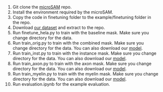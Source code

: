 1. Git clone the [microSAM](https://github.com/computational-cell-analytics/micro-sam) repo.
2. Install the environment required by the microSAM.
3. Copy the code in finetuning folder to the example/finetuning folder in the repo.
4. Download [our dataset](https://drive.google.com/file/d/1Q7S9wW9Ksuf3w7p7_w9St_Xa0pHwjc8S/view?usp=drive_link) and extract to the repo.
5. Run finetune_hela.py to train with the baseline mask. Make sure you change directory for the data. 
6. Run train_orig.py to train with the combined mask. Make sure you change directory for the data. You can also download our [model](https://drive.google.com/file/d/1K0pWnQk7Y4nbx1Bhe4VRClGuzh8XZHY9/view?usp=drive_link).
7. Run train_inst.py to train with the instance mask. Make sure you change directory for the data. You can also download our [model](https://drive.google.com/file/d/1hCVCvCNXGxOEg8dkL8jCw-Evz0-06B7C/view?usp=sharing).
8. Run train_axon.py to train with the axon mask. Make sure you change directory for the data. You can also download our [model](https://drive.google.com/file/d/1opKTymw-eH8OQdyWw14vboTE5gzsCQND/view?usp=sharing).
9. Run train_myelin.py to train with the myelin mask. Make sure you change directory for the data. You can also download our [model](https://drive.google.com/file/d/1voie-0zM0iHpO3Nb7kHNo9wE1AlW87na/view?usp=sharing).
10. Run evaluation.ipynb for the example evaluation.
